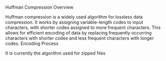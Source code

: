 Huffman Compression
Overview

Huffman compression is a widely used algorithm for lossless data compression. It works by assigning variable-length codes to input characters, with shorter codes assigned to more frequent characters. This allows for efficient encoding of data by replacing frequently occurring characters with shorter codes and less frequent characters with longer codes.
Encoding Process

It is currently the algorithm used for zipped files
